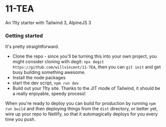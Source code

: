 # 11-TEA
An 11ty starter with Tailwind 3, AlpineJS 3


### Getting started

It's pretty straightforward.

- Clone the repo - since you'll be turning this into your own project, you might consider cloning with degit: `npx degit https://github.com/willvincent/11-TEA`, then you can `git init` and get busy building something awesome.
- Install the node packages
- start the dev script, `npm run dev`
- Build out your 11ty site. Thanks to the JIT mode of Tailwind, it should be a really enjoyable, speedy process!

When you're ready to deploy you can build for production by running `npm run build` and then deploying things from the 
`dist` directory, or better yet, wire up your repo to Netlify, so that it automagically deploys for you every time you push.
